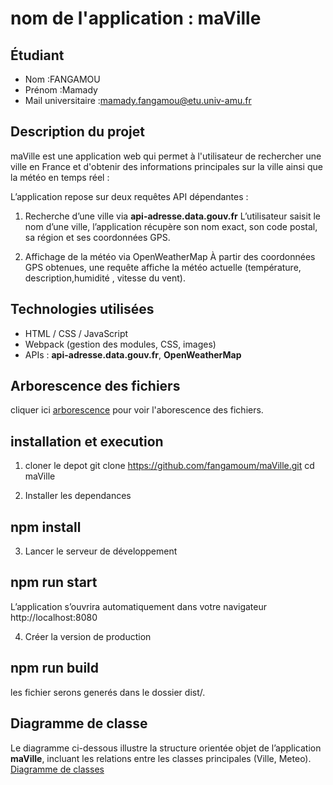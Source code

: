 # nom de l'application : maVille

## Étudiant
- Nom :FANGAMOU
- Prénom :Mamady
- Mail universitaire :mamady.fangamou@etu.univ-amu.fr

## Description du projet
maVille est une application web qui permet à l'utilisateur de rechercher une ville en France et d'obtenir des informations principales sur la ville ainsi que la météo en temps réel :

L’application repose sur deux requêtes API dépendantes :
1) Recherche d’une ville via  **api-adresse.data.gouv.fr**
L’utilisateur saisit le nom d’une ville, l’application récupère son nom exact, son code postal, sa région et ses coordonnées GPS.

2) Affichage de la météo via OpenWeatherMap
 À partir des coordonnées GPS obtenues, une requête affiche la météo actuelle (température, description,humidité , vitesse du vent).


## Technologies utilisées
- HTML / CSS / JavaScript
- Webpack (gestion des modules, CSS, images)
- APIs : **api-adresse.data.gouv.fr**, **OpenWeatherMap**

## Arborescence des fichiers
cliquer ici [arborescence](./src/assets/arborescence.jpg) 
pour voir l'aborescence des fichiers.

## installation et execution 
1) cloner le depot 
git clone  https://github.com/fangamoum/maVille.git
cd maVille

2) Installer les dependances
  ## npm install 

3) Lancer le serveur de développement
  ## npm run start
L’application s’ouvrira automatiquement dans votre navigateur 
http://localhost:8080

4) Créer la version de production
  ## npm run build
  les fichier serons generés dans le dossier dist/.

## Diagramme de classe
Le diagramme ci-dessous illustre la structure orientée objet de l’application **maVille**, incluant les relations entre les classes principales (Ville, Meteo).
[Diagramme de classes](./src/assets/20251015_043430.jpg)